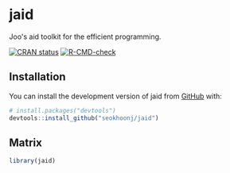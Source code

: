 
# jaid

Joo's aid toolkit for the efficient programming.

<!-- badges: start -->
[![CRAN status](https://www.r-pkg.org/badges/version/jaid)](https://CRAN.R-project.org/package=jaid)
[![R-CMD-check](https://github.com/seokhoonj/jaid/actions/workflows/R-CMD-check.yaml/badge.svg)](https://github.com/seokhoonj/jaid/actions/workflows/R-CMD-check.yaml)
<!-- badges: end -->

## Installation

You can install the development version of jaid from [GitHub](https://github.com/seokhoonj/jaid) with:

``` r
# install.packages("devtools")
devtools::install_github("seokhoonj/jaid")
```

## Matrix

``` r
library(jaid)

```

